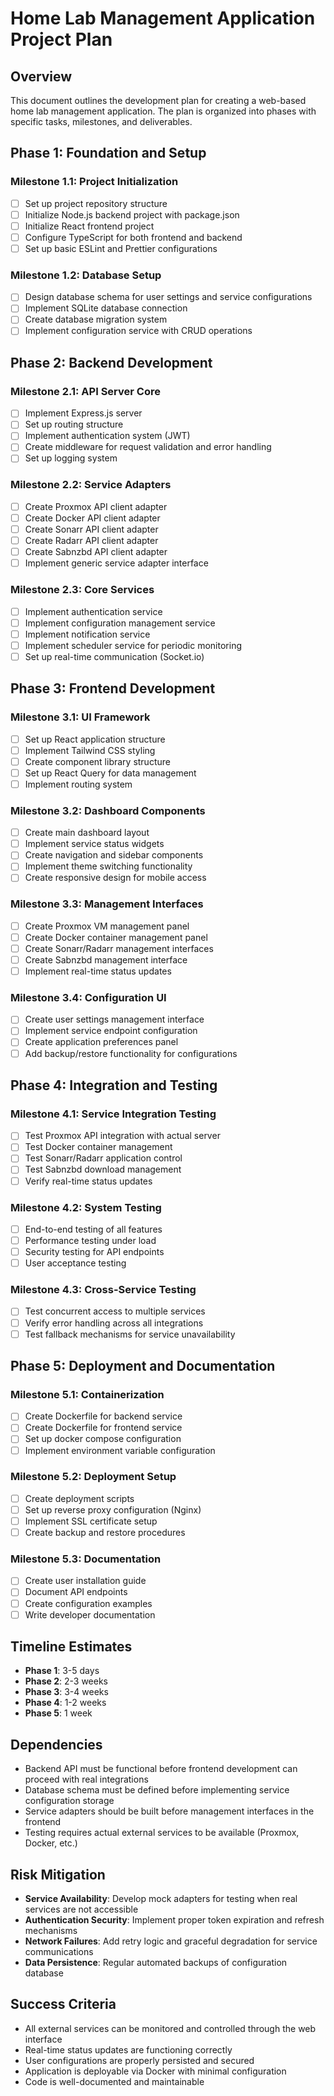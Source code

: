 # Home Lab Management Application Project Plan

## Overview

This document outlines the development plan for creating a web-based home lab management application. The plan is organized into phases with specific tasks, milestones, and deliverables.

## Phase 1: Foundation and Setup

### Milestone 1.1: Project Initialization
- [ ] Set up project repository structure
- [ ] Initialize Node.js backend project with package.json
- [ ] Initialize React frontend project
- [ ] Configure TypeScript for both frontend and backend
- [ ] Set up basic ESLint and Prettier configurations

### Milestone 1.2: Database Setup
- [ ] Design database schema for user settings and service configurations
- [ ] Implement SQLite database connection
- [ ] Create database migration system
- [ ] Implement configuration service with CRUD operations

## Phase 2: Backend Development

### Milestone 2.1: API Server Core
- [ ] Implement Express.js server
- [ ] Set up routing structure
- [ ] Implement authentication system (JWT)
- [ ] Create middleware for request validation and error handling
- [ ] Set up logging system

### Milestone 2.2: Service Adapters
- [ ] Create Proxmox API client adapter
- [ ] Create Docker API client adapter
- [ ] Create Sonarr API client adapter
- [ ] Create Radarr API client adapter
- [ ] Create Sabnzbd API client adapter
- [ ] Implement generic service adapter interface

### Milestone 2.3: Core Services
- [ ] Implement authentication service
- [ ] Implement configuration management service
- [ ] Implement notification service
- [ ] Implement scheduler service for periodic monitoring
- [ ] Set up real-time communication (Socket.io)

## Phase 3: Frontend Development

### Milestone 3.1: UI Framework
- [ ] Set up React application structure
- [ ] Implement Tailwind CSS styling
- [ ] Create component library structure
- [ ] Set up React Query for data management
- [ ] Implement routing system

### Milestone 3.2: Dashboard Components
- [ ] Create main dashboard layout
- [ ] Implement service status widgets
- [ ] Create navigation and sidebar components
- [ ] Implement theme switching functionality
- [ ] Create responsive design for mobile access

### Milestone 3.3: Management Interfaces
- [ ] Create Proxmox VM management panel
- [ ] Create Docker container management panel
- [ ] Create Sonarr/Radarr management interfaces
- [ ] Create Sabnzbd management interface
- [ ] Implement real-time status updates

### Milestone 3.4: Configuration UI
- [ ] Create user settings management interface
- [ ] Implement service endpoint configuration
- [ ] Create application preferences panel
- [ ] Add backup/restore functionality for configurations

## Phase 4: Integration and Testing

### Milestone 4.1: Service Integration Testing
- [ ] Test Proxmox API integration with actual server
- [ ] Test Docker container management
- [ ] Test Sonarr/Radarr application control
- [ ] Test Sabnzbd download management
- [ ] Verify real-time status updates

### Milestone 4.2: System Testing
- [ ] End-to-end testing of all features
- [ ] Performance testing under load
- [ ] Security testing for API endpoints
- [ ] User acceptance testing

### Milestone 4.3: Cross-Service Testing
- [ ] Test concurrent access to multiple services
- [ ] Verify error handling across all integrations
- [ ] Test fallback mechanisms for service unavailability

## Phase 5: Deployment and Documentation

### Milestone 5.1: Containerization
- [ ] Create Dockerfile for backend service
- [ ] Create Dockerfile for frontend service
- [ ] Set up docker compose configuration
- [ ] Implement environment variable configuration

### Milestone 5.2: Deployment Setup
- [ ] Create deployment scripts
- [ ] Set up reverse proxy configuration (Nginx)
- [ ] Implement SSL certificate setup
- [ ] Create backup and restore procedures

### Milestone 5.3: Documentation
- [ ] Create user installation guide
- [ ] Document API endpoints
- [ ] Create configuration examples
- [ ] Write developer documentation

## Timeline Estimates

- **Phase 1**: 3-5 days
- **Phase 2**: 2-3 weeks
- **Phase 3**: 3-4 weeks
- **Phase 4**: 1-2 weeks
- **Phase 5**: 1 week

## Dependencies

- Backend API must be functional before frontend development can proceed with real integrations
- Database schema must be defined before implementing service configuration storage
- Service adapters should be built before management interfaces in the frontend
- Testing requires actual external services to be available (Proxmox, Docker, etc.)

## Risk Mitigation

- **Service Availability**: Develop mock adapters for testing when real services are not accessible
- **Authentication Security**: Implement proper token expiration and refresh mechanisms
- **Network Failures**: Add retry logic and graceful degradation for service communications
- **Data Persistence**: Regular automated backups of configuration database

## Success Criteria

- All external services can be monitored and controlled through the web interface
- Real-time status updates are functioning correctly
- User configurations are properly persisted and secured
- Application is deployable via Docker with minimal configuration
- Code is well-documented and maintainable